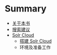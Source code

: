 # Summary

* [关于本书](README.md)
* [搜索建议](sou_suo_jian_yi.md)
* [Solr Cloud](solr_cloud.md)
   * [搭建 Solr Cloud](da_jian_solr_cloud.md)
   * 环境及准备工作

